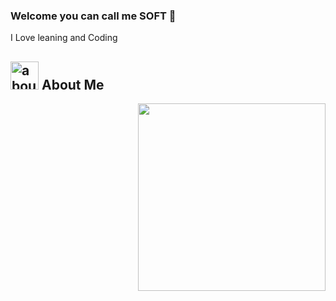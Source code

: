 ### Welcome you can call me SOFT 👋

I Love leaning and Coding

## <img width="45" alt="about" src="https://raw.github.com/elizarov/elizarov/master/about.png"> About Me

<img align="right" width="300" src="https://media1.giphy.com/media/cXyZz0QUrWEak/giphy.gif?cid=790b761103096f7d8fce4a01e7065771c13853c18a9257ba&rid=giphy.gif&ct=s" />
